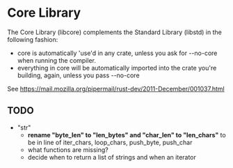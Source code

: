 # Core Library

The Core Library (libcore) complements the Standard Library (libstd) in the following fashion:

* core is automatically 'use'd in any crate, unless you ask for --no-core when running the compiler.
* everything in core will be automatically imported into the crate you're building, again, unless you pass --no-core

See https://mail.mozilla.org/pipermail/rust-dev/2011-December/001037.html

## TODO

* "str"
  * **rename "byte_len" to "len_bytes" and "char_len" to "len_chars"** to be in line of iter_chars, loop_chars, push_byte, push_char
  * what functions are missing?
  * decide when to return a list of strings and when an iterator